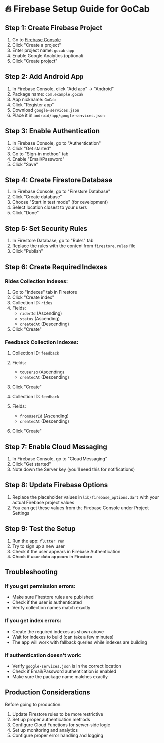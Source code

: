 # 🔥 Firebase Setup Guide for GoCab

## **Step 1: Create Firebase Project**

1. Go to [Firebase Console](https://console.firebase.google.com/)
2. Click "Create a project"
3. Enter project name: `gocab-app`
4. Enable Google Analytics (optional)
5. Click "Create project"

## **Step 2: Add Android App**

1. In Firebase Console, click "Add app" → "Android"
2. Package name: `com.example.gocab`
3. App nickname: `GoCab`
4. Click "Register app"
5. Download `google-services.json`
6. Place it in `android/app/google-services.json`

## **Step 3: Enable Authentication**

1. In Firebase Console, go to "Authentication"
2. Click "Get started"
3. Go to "Sign-in method" tab
4. Enable "Email/Password"
5. Click "Save"

## **Step 4: Create Firestore Database**

1. In Firebase Console, go to "Firestore Database"
2. Click "Create database"
3. Choose "Start in test mode" (for development)
4. Select location closest to your users
5. Click "Done"

## **Step 5: Set Security Rules**

1. In Firestore Database, go to "Rules" tab
2. Replace the rules with the content from `firestore.rules` file
3. Click "Publish"

## **Step 6: Create Required Indexes**

### **Rides Collection Indexes:**
1. Go to "Indexes" tab in Firestore
2. Click "Create index"
3. Collection ID: `rides`
4. Fields:
   - `riderId` (Ascending)
   - `status` (Ascending)
   - `createdAt` (Descending)
5. Click "Create"

### **Feedback Collection Indexes:**
1. Collection ID: `feedback`
2. Fields:
   - `toUserId` (Ascending)
   - `createdAt` (Descending)
3. Click "Create"

4. Collection ID: `feedback`
5. Fields:
   - `fromUserId` (Ascending)
   - `createdAt` (Descending)
6. Click "Create"

## **Step 7: Enable Cloud Messaging**

1. In Firebase Console, go to "Cloud Messaging"
2. Click "Get started"
3. Note down the Server key (you'll need this for notifications)

## **Step 8: Update Firebase Options**

1. Replace the placeholder values in `lib/firebase_options.dart` with your actual Firebase project values
2. You can get these values from the Firebase Console under Project Settings

## **Step 9: Test the Setup**

1. Run the app: `flutter run`
2. Try to sign up a new user
3. Check if the user appears in Firebase Authentication
4. Check if user data appears in Firestore

## **Troubleshooting**

### **If you get permission errors:**
- Make sure Firestore rules are published
- Check if the user is authenticated
- Verify collection names match exactly

### **If you get index errors:**
- Create the required indexes as shown above
- Wait for indexes to build (can take a few minutes)
- The app will work with fallback queries while indexes are building

### **If authentication doesn't work:**
- Verify `google-services.json` is in the correct location
- Check if Email/Password authentication is enabled
- Make sure the package name matches exactly

## **Production Considerations**

Before going to production:
1. Update Firestore rules to be more restrictive
2. Set up proper authentication methods
3. Configure Cloud Functions for server-side logic
4. Set up monitoring and analytics
5. Configure proper error handling and logging
